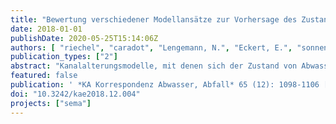 ```yaml
---
title: "Bewertung verschiedener Modellansätze zur Vorhersage des Zustands von Abwasserkanälen am Beispiel von Berlin"
date: 2018-01-01
publishDate: 2020-05-25T15:14:06Z
authors: [ "riechel", "caradot", "Lengemann, N.", "Eckert, E.", "sonnenberg", "rouault" ]
publication_types: ["2"]
abstract: "Kanalalterungsmodelle, mit denen sich der Zustand von Abwasserkanälen simulieren lässt, können wertvolle Werkzeuge für die Sanierungsplanung sein. Dennoch werden sie in Deutschland bisher nur von wenigen Kanalnetzbetreibern eingesetzt. Im Rahmen des Forschungsvorhabens SEMA-Berlin wurden verschiedene Modellansätze getestet und hinsichtlich ihrer Prognosequalität bewertet. Für den Modellaufbau wurden die Ergebnisse von mehr als 100 000 TV-Inspektionen sowie Daten zu den individuellen Kanaleigenschaften und Umgebungsfaktoren der Stadt Berlin verwendet. Die Untersuchungen zeigen, dass das statistische Modell GompitZ die Zustandsverteilung des Kanalnetzes mit einer Genauigkeit von 99 % wiedergeben kann. Mit Random Forest, einem Modell des maschinellen Lernens, kann mit einer Trefferquote von 67 % vorhergesagt werden, welcher Kanal sich im schlechten Zustand befindet. Die Ergebnisse können dafür genutzt werden, prioritäre Haltungen für Kanalinspektionen zu identifizieren und Investitionen so zu steuern, dass der Zustand der Kanalisation langfristig erhalten oder sogar verbessert wird."
featured: false
publication: ' *KA Korrespondenz Abwasser, Abfall* 65 (12): 1098-1106 [10.3242/kae2018.12.004](https://doi.org/10.3242/kae2018.12.004)'
doi: "10.3242/kae2018.12.004"
projects: ["sema"]
---
```


